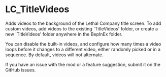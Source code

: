 # LC_TitleVideos

Adds videos to the background of the Lethal Company title screen.
To add custom videos, add videos to the existing 'TitleVideos' folder, or create a new 'TitleVideos' folder anywhere in the BepInEx folder.

You can disable the built-in videos, and configure how many times a video loops before it changes to a different video, either randomly picked or in a sequence.
By default, videos will not alternate.

If you have an issue with the mod or a feature suggestion, submit it on the GitHub issues.
